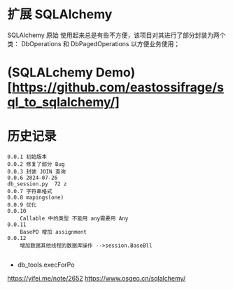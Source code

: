 # 扩展 SQLAlchemy

SQLAlchemy 原始 使用起来总是有些不方便，该项目对其进行了部分封装为两个类：
DbOperations 和 DbPagedOperations 以方便业务使用；

# (SQLALchemy Demo)[https://github.com/eastossifrage/sql_to_sqlalchemy/]

# 历史记录

```
0.0.1 初始版本
0.0.2 修复了部分 Bug
0.0.3 封装 JOIN 查询
0.0.6 2024-07-26
db_session.py  72 z
0.0.7 字符串格式
0.0.8 mapings(one)
0.0.9 优化
0.0.10
    Callable 中的类型 不能用 any需要用 Any
0.0.11
    BasePO 增加 assignment
0.0.12
    增加数据其他线程的数据库操作 -->session.BaseBll


```

- db_tools.execForPo

https://yifei.me/note/2652
https://www.osgeo.cn/sqlalchemy/
